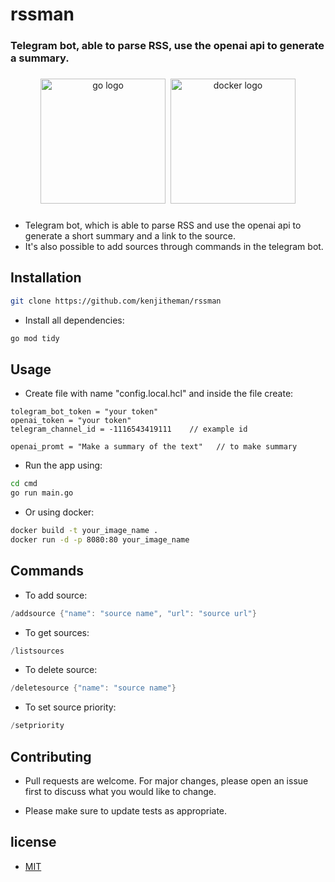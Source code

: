 # rssman

### Telegram bot, able to parse RSS, use the openai api to generate a summary.

###

<div align="center">
  <img src="https://cdn.jsdelivr.net/gh/devicons/devicon/icons/go/go-original.svg" height="200" alt="go logo"  />
  <img width="" />
  <img src="https://cdn.jsdelivr.net/gh/devicons/devicon/icons/docker/docker-original.svg" height="200" alt="docker logo"  />
</div>

###

- Telegram bot, which is able to parse RSS and use the openai api to generate a short summary and a link to the source.
- It's also possible to add sources through commands in the telegram bot.

## Installation

```sh
git clone https://github.com/kenjitheman/rssman
```

- Install all dependencies:

```sh
go mod tidy
```

## Usage

- Create file with name "config.local.hcl" and inside the file create:

```hcl
tolegram_bot_token = "your token"
openai_token = "your token"
telegram_channel_id = -1116543419111    // example id

openai_promt = "Make a summary of the text"   // to make summary
```

- Run the app using:

```sh
cd cmd
go run main.go
```

- Or using docker:

```sh
docker build -t your_image_name .
docker run -d -p 8080:80 your_image_name
```

## Commands

- To add source:

```go
/addsource {"name": "source name", "url": "source url"}
```

- To get sources:

```go
/listsources
```

- To delete source:

```go
/deletesource {"name": "source name"}
```

- To set source priority:

```go
/setpriority 
```

## Contributing

- Pull requests are welcome. For major changes, please open an issue first
to discuss what you would like to change.

- Please make sure to update tests as appropriate.

## license

- [MIT](https://choosealicense.com/licenses/mit/)
